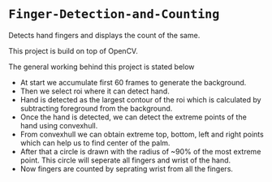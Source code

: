 # `Finger-Detection-and-Counting`
Detects hand fingers and displays the count of the same.

This project is build on top of OpenCV.

The general working behind this project is stated below

* At start we accumulate first 60 frames to generate the background.
* Then we select roi where it can detect hand.
* Hand is detected as the largest contour of the roi which is calculated by subtracting foreground from the background.
* Once the hand is detected, we can detect the extreme points of the hand using convexhull.
* From convexhull we can obtain extreme top, bottom, left and right points which can help us to find center of the palm.
* After that a circle is drawn with the radius of ~90% of the most extreme point. This circle will seperate all fingers and wrist of the hand.
* Now fingers are counted by seprating wrist from  all the fingers.
